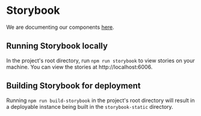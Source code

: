# Storybook

We are documenting our components [here](internetarchive.github.io/openlibrary).

## Running Storybook locally

In the project's root directory, run `npm run storybook` to view stories on your machine.  You can view the stories at http://localhost:6006.

## Building Storybook for deployment

Running `npm run build-storybook` in the project's root directory will result in a deployable instance being built in the `storybook-static` directory.

